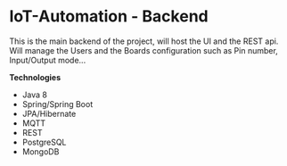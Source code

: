 # IoT-Automation - Backend

This is the main backend of the project, will host the UI and the REST api. Will manage the Users and the Boards configuration such as Pin number, Input/Output mode...

**Technologies**

* Java 8
* Spring/Spring Boot
* JPA/Hibernate
* MQTT
* REST
* PostgreSQL
* MongoDB
